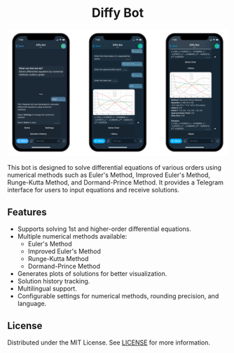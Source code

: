 <h1 align="center"> Diffy Bot </h1>

<img src="docs/images/preview.png" class="center">

This bot is designed to solve differential equations of various orders using numerical methods such as Euler's Method, Improved Euler's Method, Runge-Kutta Method, and Dormand-Prince Method. It provides a Telegram interface for users to input equations and receive solutions.

## Features

- Supports solving 1st and higher-order differential equations.
- Multiple numerical methods available:
  - Euler's Method
  - Improved Euler's Method
  - Runge-Kutta Method
  - Dormand-Prince Method
- Generates plots of solutions for better visualization.
- Solution history tracking.
- Multilingual support.
- Configurable settings for numerical methods, rounding precision, and language.

## License

Distributed under the MIT License. See [LICENSE](LICENSE) for more information.
